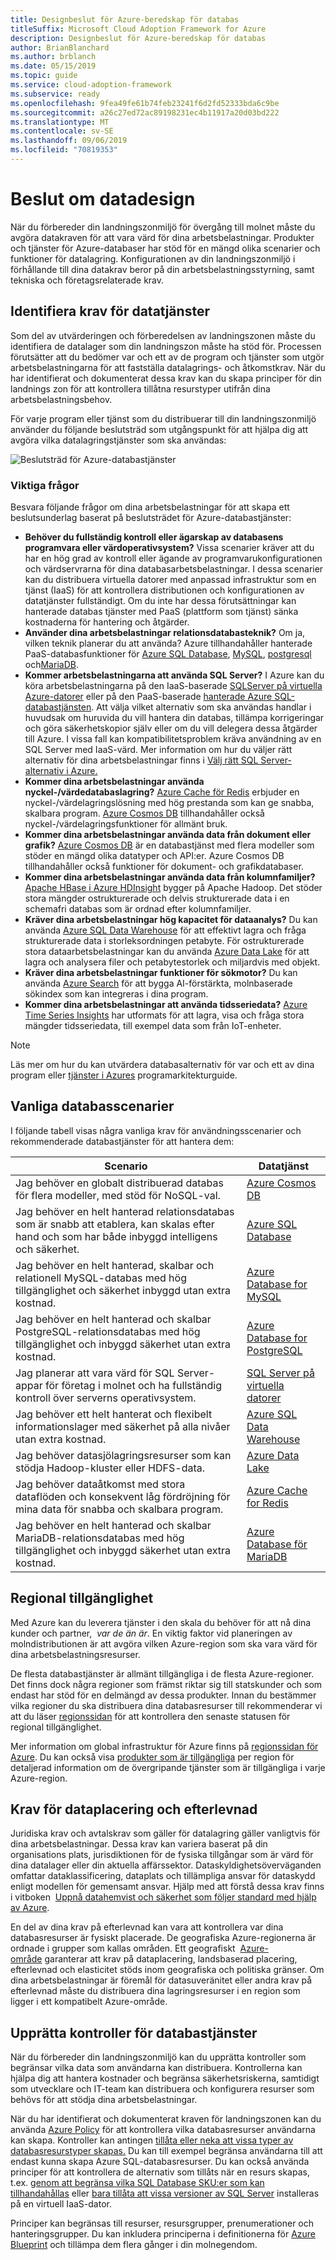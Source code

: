 ```yaml
---
title: Designbeslut för Azure-beredskap för databas
titleSuffix: Microsoft Cloud Adoption Framework for Azure
description: Designbeslut för Azure-beredskap för databas
author: BrianBlanchard
ms.author: brblanch
ms.date: 05/15/2019
ms.topic: guide
ms.service: cloud-adoption-framework
ms.subservice: ready
ms.openlocfilehash: 9fea49fe61b74feb23241f6d2fd52333bda6c9be
ms.sourcegitcommit: a26c27ed72ac89198231ec4b11917a20d03bd222
ms.translationtype: MT
ms.contentlocale: sv-SE
ms.lasthandoff: 09/06/2019
ms.locfileid: "70819353"
---
```

# <a name="data-design-decisions"></a>Beslut om datadesign

När du förbereder din landningszonmiljö för övergång till molnet måste du avgöra datakraven för att vara värd för dina arbetsbelastningar. Produkter och tjänster för Azure-databaser har stöd för en mängd olika scenarier och funktioner för datalagring. Konfigurationen av din landningszonmiljö i förhållande till dina datakrav beror på din arbetsbelastningsstyrning, samt tekniska och företagsrelaterade krav.

## <a name="identify-data-services-requirements"></a>Identifiera krav för datatjänster

Som del av utvärderingen och förberedelsen av landningszonen måste du identifiera de datalager som din landningszon måste ha stöd för. Processen förutsätter att du bedömer var och ett av de program och tjänster som utgör arbetsbelastningarna för att fastställa datalagrings- och åtkomstkrav. När du har identifierat och dokumenterat dessa krav kan du skapa principer för din landnings zon för att kontrollera tillåtna resurstyper utifrån dina arbetsbelastningsbehov.

För varje program eller tjänst som du distribuerar till din landningszonmiljö använder du följande beslutsträd som utgångspunkt för att hjälpa dig att avgöra vilka datalagringstjänster som ska användas:

![Beslutsträd för Azure-databastjänster](../../_images/ready/data-decision-tree.png)

### <a name="key-questions"></a>Viktiga frågor

Besvara följande frågor om dina arbetsbelastningar för att skapa ett beslutsunderlag baserat på beslutsträdet för Azure-databastjänster:

- **Behöver du fullständig kontroll eller ägarskap av databasens programvara eller värdoperativsystem?** Vissa scenarier kräver att du har en hög grad av kontroll eller ägande av programvarukonfigurationen och värdservrarna för dina databasarbetsbelastningar. I dessa scenarier kan du distribuera virtuella datorer med anpassad infrastruktur som en tjänst (IaaS) för att kontrollera distributionen och konfigurationen av datatjänster fullständigt. Om du inte har dessa förutsättningar kan hanterade databas tjänster med PaaS (plattform som tjänst) sänka kostnaderna för hantering och åtgärder.
- **Använder dina arbetsbelastningar relationsdatabasteknik?** Om ja, vilken teknik planerar du att använda? Azure tillhandahåller hanterade PaaS-databasfunktioner för [Azure SQL Database](/azure/sql-database/sql-database-technical-overview), [MySQL](/azure/mysql/overview), [postgresql](/azure/postgresql/overview) och[MariaDB](/azure/mariadb/overview).
- **Kommer arbetsbelastningarna att använda SQL Server?** I Azure kan du köra arbetsbelastningarna på den IaaS-baserade [SQLServer på virtuella Azure-datorer](https://azure.microsoft.com/services/virtual-machines/sql-server/) eller på den PaaS-baserade [ hanterade Azure SQL-databastjänsten](/azure/sql-database/sql-database-technical-overview). Att välja vilket alternativ som ska användas handlar i huvudsak om huruvida du vill hantera din databas, tillämpa korrigeringar och göra säkerhetskopior själv eller om du vill delegera dessa åtgärder till Azure. I vissa fall kan kompatibilitetsproblem kräva användning av en SQL Server med IaaS-värd. Mer information om hur du väljer rätt alternativ för dina arbetsbelastningar finns i [Välj rätt SQL Server-alternativ i Azure.](/azure/sql-database/sql-database-paas-vs-sql-server-iaas)
- **Kommer dina arbetsbelastningar använda nyckel-/värdedatabaslagring?** [Azure Cache för Redis](/azure/azure-cache-for-redis/cache-overview) erbjuder en nyckel-/värdelagringslösning med hög prestanda som kan ge snabba, skalbara program. [Azure Cosmos DB](/azure/cosmos-db/introduction) tillhandahåller också nyckel-/värdelagringsfunktioner för allmänt bruk.
- **Kommer dina arbetsbelastningar använda data från dokument eller grafik?** [Azure Cosmos DB](/azure/cosmos-db/introduction) är en databastjänst med flera modeller som stöder en mängd olika datatyper och API:er. Azure Cosmos DB tillhandahåller också funktioner för dokument- och grafikdatabaser.
- **Kommer dina arbetsbelastningar använda data från kolumnfamiljer?** [Apache HBase i Azure HDInsight](/azure/hdinsight/hbase/apache-hbase-overview) bygger på Apache Hadoop. Det stöder stora mängder ostrukturerade och delvis strukturerade data i en schemafri databas som är ordnad efter kolumnfamiljer.
- **Kräver dina arbetsbelastningar hög kapacitet för dataanalys?** Du kan använda [Azure SQL Data Warehouse](/azure/sql-data-warehouse/sql-data-warehouse-overview-what-is) för att effektivt lagra och fråga strukturerade data i storleksordningen petabyte. För ostrukturerade stora dataarbetsbelastningar kan du använda [Azure Data Lake](https://azure.microsoft.com/solutions/data-lake/) för att lagra och analysera filer och petabytestorlek och miljardvis med objekt.
- **Kräver dina arbetsbelastningar funktioner för sökmotor?** Du kan använda [Azure Search](/azure/search/search-what-is-azure-search) för att bygga AI-förstärkta, molnbaserade sökindex som kan integreras i dina program.
- **Kommer dina arbetsbelastningar att använda tidsseriedata?** [Azure Time Series Insights](/azure/time-series-insights/time-series-insights-overview) har utformats för att lagra, visa och fråga stora mängder tidsseriedata, till exempel data som från IoT-enheter.

> [!NOTE]
> Läs mer om hur du kan utvärdera databasalternativ för var och ett av dina program eller [tjänster i Azures](/azure/architecture/guide/technology-choices/data-store-comparison) programarkitekturguide.

## <a name="common-database-scenarios"></a>Vanliga databasscenarier

I följande tabell visas några vanliga krav för användningsscenarier och rekommenderade databastjänster för att hantera dem:

| **Scenario** | **Datatjänst** |
|-----|-----|
| Jag behöver en globalt distribuerad databas för flera modeller, med stöd för NoSQL-val. | [Azure Cosmos DB](/azure/cosmos-db/introduction) |
| Jag behöver en helt hanterad relationsdatabas som är snabb att etablera, kan skalas efter hand och som har både inbyggd intelligens och säkerhet. | [Azure SQL Database](/azure/sql-database/sql-database-technical-overview) |
| Jag behöver en helt hanterad, skalbar och relationell MySQL-databas med hög tillgänglighet och säkerhet inbyggd utan extra kostnad. | [Azure Database for MySQL](/azure/mysql/overview) |
| Jag behöver en helt hanterad och skalbar PostgreSQL-relationsdatabas med hög tillgänglighet och inbyggd säkerhet utan extra kostnad. | [Azure Database for PostgreSQL](/azure/postgresql/overview) |
| Jag planerar att vara värd för SQL Server-appar för företag i molnet och ha fullständig kontroll över serverns operativsystem. | [SQL Server på virtuella datorer](/azure/virtual-machines/windows/sql/virtual-machines-windows-sql-server-iaas-overview) |
| Jag behöver ett helt hanterat och flexibelt informationslager med säkerhet på alla nivåer utan extra kostnad. | [Azure SQL Data Warehouse](/azure/sql-data-warehouse/sql-data-warehouse-overview-what-is) |
| Jag behöver datasjölagringsresurser som kan stödja Hadoop-kluster eller HDFS-data. | [Azure Data Lake](https://azure.microsoft.com/solutions/data-lake/) |
| Jag behöver dataåtkomst med stora dataflöden och konsekvent låg fördröjning för mina data för snabba och skalbara program. | [Azure Cache for Redis](/azure/azure-cache-for-redis/cache-overview) |
| Jag behöver en helt hanterad och skalbar MariaDB-relationsdatabas med hög tillgänglighet och inbyggd säkerhet utan extra kostnad. | [Azure Database för MariaDB](/azure/mariadb/overview) |

## <a name="regional-availability"></a>Regional tillgänglighet

Med Azure kan du leverera tjänster i den skala du behöver för att nå dina kunder och partner,  _var de än är_. En viktig faktor vid planeringen av molndistributionen är att avgöra vilken Azure-region som ska vara värd för dina arbetsbelastningsresurser.

De flesta databastjänster är allmänt tillgängliga i de flesta Azure-regioner. Det finns dock några regioner som främst riktar sig till statskunder och som endast har stöd för en delmängd av dessa produkter. Innan du bestämmer vilka regioner du ska distribuera dina databasresurser till rekommenderar vi att du läser [regionssidan](https://azure.microsoft.com/global-infrastructure/services/?regions=all&products=data-factory,sql-server-stretch-database,redis-cache,database-migration,sql-data-warehouse,postgresql,mariadb,cosmos-db,mysql,sql-database) för att kontrollera den senaste statusen för regional tillgänglighet.

Mer information om global infrastruktur för Azure finns på [regionssidan för Azure](https://azure.microsoft.com/global-infrastructure/regions). Du kan också visa [produkter som är tillgängliga](https://azure.microsoft.com/global-infrastructure/services/?regions=all&products=all) per region för detaljerad information om de övergripande tjänster som är tillgängliga i varje Azure-region.

## <a name="data-residency-and-compliance-requirements"></a>Krav för dataplacering och efterlevnad

Juridiska krav och avtalskrav som gäller för datalagring gäller vanligtvis för dina arbetsbelastningar. Dessa krav kan variera baserat på din organisations plats, jurisdiktionen för de fysiska tillgångar som är värd för dina datalager eller din aktuella affärssektor. Dataskyldighetsöverväganden omfattar dataklassificering, dataplats och tillämpliga ansvar för dataskydd enligt modellen för gemensamt ansvar. Hjälp med att förstå dessa krav finns i vitboken  [Uppnå datahemvist och säkerhet som följer standard med hjälp av Azure](https://azure.microsoft.com/resources/achieving-compliant-data-residency-and-security-with-azure).

En del av dina krav på efterlevnad kan vara att kontrollera var dina databasresurser är fysiskt placerade. De geografiska Azure-regionerna är ordnade i grupper som kallas områden. Ett geografiskt  [Azure-område](https://azure.microsoft.com/global-infrastructure/geographies) garanterar att krav på dataplacering, landsbaserad placering, efterlevnad och elasticitet stöds inom geografiska och politiska gränser. Om dina arbetsbelastningar är föremål för datasuveränitet eller andra krav på efterlevnad måste du distribuera dina lagringsresurser i en region som ligger i ett kompatibelt Azure-område.

## <a name="establish-controls-for-database-services"></a>Upprätta kontroller för databastjänster

När du förbereder din landningszonmiljö kan du upprätta kontroller som begränsar vilka data som användarna kan distribuera. Kontrollerna kan hjälpa dig att hantera kostnader och begränsa säkerhetsriskerna, samtidigt som utvecklare och IT-team kan distribuera och konfigurera resurser som behövs för att stödja dina arbetsbelastningar.

När du har identifierat och dokumenterat kraven för landningszonen kan du använda [Azure Policy](/azure/governance/policy/overview) för att kontrollera vilka databasresurser användarna kan skapa. Kontroller kan antingen [tillåta eller neka att vissa typer av databasresurstyper skapas.](/azure/governance/policy/samples/allowed-resource-types) Du kan till exempel begränsa användarna till att endast kunna skapa Azure SQL-databasresurser. Du kan också använda principer för att kontrollera de alternativ som tillåts när en resurs skapas, t.ex. [genom att begränsa vilka SQL Database SKU:er som kan tillhandahållas](/azure/governance/policy/samples/allowed-sql-db-skus) eller [bara tillåta att vissa versioner av SQL Server](/azure/governance/policy/samples/require-sql-12) installeras på en virtuell IaaS-dator.

Principer kan begränsas till resurser, resursgrupper, prenumerationer och hanteringsgrupper. Du kan inkludera principerna i definitionerna för [Azure Blueprint](/azure/governance/blueprints/overview) och tillämpa dem flera gånger i din molnegendom.
